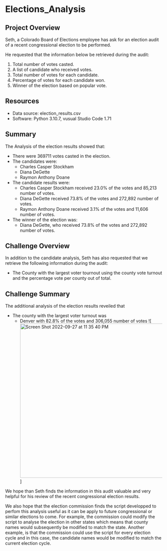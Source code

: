 # Elections_Analysis

## Project Overview
Seth, a Colorado Board of Elections employee has ask for an election audit of a recent congressional election to be performed.

He requested that the information below be retrieved during the audit:
  1. Total number of votes casted.
  2. A list of candidate who received votes.
  3. Total number of votes for each candidate.
  4. Percentage of votes for each candidate won.
  5. Winner of the election based on popular vote.
  
## Resources
  - Data source: election_results.csv
  - Software: Python 3.10.7, vusual Studio Code 1.71

## Summary
The Analysis of the election results showed that:
  - There were 369711 votes casted in the election.
  - The candidates were:
      * Charles Casper Stockham
      * Diana DeGette
      * Raymon Anthony Doane
  - The candidate results were:
      * Charles Casper Stockham received 23.0% of the votes and 85,213 number of votes.
      * Diana DeGette received 73.8% of the votes and 272,892 number of votes.
      * Raymon Anthony Doane received 3.1% of the votes and 11,606 number of votes.
  - The winner of the election was: 
      * Diana DeGette, who received 73.8% of the votes and 272,892 number of votes. 

## Challenge Overview

In addition to the candidate analysis, Seth has also requested that we retrieve the following information during the audit:

  - The County with the largest voter tournout using the county vote turnout and the
    percentage vote per county out of total.

## Challenge Summary

The additional analysis of the election results reveiled that 
  - The county with the largest voter turnout was 
      * Denver with 82.8% of the votes and 306,055 number of votes
![<img width="494" alt="Screen Shot 2022-09-27 at 11 35 40 PM" src="https://user-images.githubusercontent.com/8636886/192688883-8d492ee4-343f-415a-b812-119131a87ae3.png">]


We hope than Seth finds the information in this audit valuable and very helpful for his review of the recent congressional election results.

We also hope that the election commission finds the script developped to perfom this analysis useful as it can be apply to future congressional or similar elections to come. For example, the commission could modify the script to analyse the election in other states which means that county names would subsequently be modified to match the state. Another example, is that the commission could use the script for every election cycle and in this case, the candidate names would be modified to match the current election cycle.

